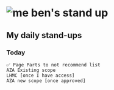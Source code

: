 # ![me](https://avatars2.githubusercontent.com/u/5232044?s=50&v=4) ben's stand up

## My daily stand-ups
    
### Today
    
    ✅ Page Parts to not recommend list 
    AZA Existing scope
    LHMC [once I have access]
    AZA new scope [once approved]
